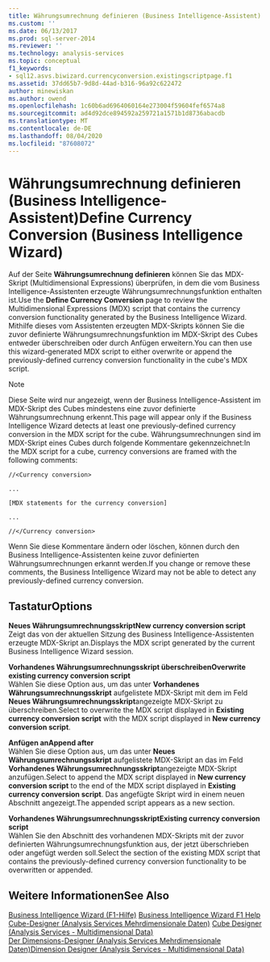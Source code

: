 ```yaml
---
title: Währungsumrechnung definieren (Business Intelligence-Assistent) | Microsoft-Dokumentation
ms.custom: ''
ms.date: 06/13/2017
ms.prod: sql-server-2014
ms.reviewer: ''
ms.technology: analysis-services
ms.topic: conceptual
f1_keywords:
- sql12.asvs.biwizard.currencyconversion.existingscriptpage.f1
ms.assetid: 37dd65b7-9d8d-44ad-b316-96a92c622472
author: minewiskan
ms.author: owend
ms.openlocfilehash: 1c60b6ad6964060164e273004f59604fef6574a8
ms.sourcegitcommit: ad4d92dce894592a259721a1571b1d8736abacdb
ms.translationtype: MT
ms.contentlocale: de-DE
ms.lasthandoff: 08/04/2020
ms.locfileid: "87608072"
---
```

# <a name="define-currency-conversion-business-intelligence-wizard"></a><span data-ttu-id="1cbb1-102">Währungsumrechnung definieren (Business Intelligence-Assistent)</span><span class="sxs-lookup"><span data-stu-id="1cbb1-102">Define Currency Conversion (Business Intelligence Wizard)</span></span>
  <span data-ttu-id="1cbb1-103">Auf der Seite **Währungsumrechnung definieren** können Sie das MDX-Skript (Multidimensional Expressions) überprüfen, in dem die vom Business Intelligence-Assistenten erzeugte Währungsumrechnungsfunktion enthalten ist.</span><span class="sxs-lookup"><span data-stu-id="1cbb1-103">Use the **Define Currency Conversion** page to review the Multidimensional Expressions (MDX) script that contains the currency conversion functionality generated by the Business Intelligence Wizard.</span></span> <span data-ttu-id="1cbb1-104">Mithilfe dieses vom Assistenten erzeugten MDX-Skripts können Sie die zuvor definierte Währungsumrechnungsfunktion im MDX-Skript des Cubes entweder überschreiben oder durch Anfügen erweitern.</span><span class="sxs-lookup"><span data-stu-id="1cbb1-104">You can then use this wizard-generated MDX script to either overwrite or append the previously-defined currency conversion functionality in the cube's MDX script.</span></span>  
  
> [!NOTE]  
>  <span data-ttu-id="1cbb1-105">Diese Seite wird nur angezeigt, wenn der Business Intelligence-Assistent im MDX-Skript des Cubes mindestens eine zuvor definierte Währungsumrechnung erkennt.</span><span class="sxs-lookup"><span data-stu-id="1cbb1-105">This page will appear only if the Business Intelligence Wizard detects at least one previously-defined currency conversion in the MDX script for the cube.</span></span> <span data-ttu-id="1cbb1-106">Währungsumrechnungen sind im MDX-Skript eines Cubes durch folgende Kommentare gekennzeichnet:</span><span class="sxs-lookup"><span data-stu-id="1cbb1-106">In the MDX script for a cube, currency conversions are framed with the following comments:</span></span>  
>   
>  `//<Currency conversion>`  
>   
>  `...`  
>   
>  `[MDX statements for the currency conversion]`  
>   
>  `...`  
>   
>  `//</Currency conversion>`  
>   
>  <span data-ttu-id="1cbb1-107">Wenn Sie diese Kommentare ändern oder löschen, können durch den Business Intelligence-Assistenten keine zuvor definierten Währungsumrechnungen erkannt werden.</span><span class="sxs-lookup"><span data-stu-id="1cbb1-107">If you change or remove these comments, the Business Intelligence Wizard may not be able to detect any previously-defined currency conversion.</span></span>  
  
## <a name="options"></a><span data-ttu-id="1cbb1-108">Tastatur</span><span class="sxs-lookup"><span data-stu-id="1cbb1-108">Options</span></span>  
 <span data-ttu-id="1cbb1-109">**Neues Währungsumrechnungsskript**</span><span class="sxs-lookup"><span data-stu-id="1cbb1-109">**New currency conversion script**</span></span>  
 <span data-ttu-id="1cbb1-110">Zeigt das von der aktuellen Sitzung des Business Intelligence-Assistenten erzeugte MDX-Skript an.</span><span class="sxs-lookup"><span data-stu-id="1cbb1-110">Displays the MDX script generated by the current Business Intelligence Wizard session.</span></span>  
  
 <span data-ttu-id="1cbb1-111">**Vorhandenes Währungsumrechnungsskript überschreiben**</span><span class="sxs-lookup"><span data-stu-id="1cbb1-111">**Overwrite existing currency conversion script**</span></span>  
 <span data-ttu-id="1cbb1-112">Wählen Sie diese Option aus, um das unter **Vorhandenes Währungsumrechnungsskript** aufgelistete MDX-Skript mit dem im Feld **Neues Währungsumrechnungsskript**angezeigte MDX-Skript zu überschreiben.</span><span class="sxs-lookup"><span data-stu-id="1cbb1-112">Select to overwrite the MDX script displayed in **Existing currency conversion script** with the MDX script displayed in **New currency conversion script**.</span></span>  
  
 <span data-ttu-id="1cbb1-113">**Anfügen an**</span><span class="sxs-lookup"><span data-stu-id="1cbb1-113">**Append after**</span></span>  
 <span data-ttu-id="1cbb1-114">Wählen Sie diese Option aus, um das unter **Neues Währungsumrechnungsskript** aufgelistete MDX-Skript an das im Feld **Vorhandenes Währungsumrechnungsskript**angezeigte MDX-Skript anzufügen.</span><span class="sxs-lookup"><span data-stu-id="1cbb1-114">Select to append the MDX script displayed in **New currency conversion script** to the end of the MDX script displayed in **Existing currency conversion script**.</span></span> <span data-ttu-id="1cbb1-115">Das angefügte Skript wird in einem neuen Abschnitt angezeigt.</span><span class="sxs-lookup"><span data-stu-id="1cbb1-115">The appended script appears as a new section.</span></span>  
  
 <span data-ttu-id="1cbb1-116">**Vorhandenes Währungsumrechnungsskript**</span><span class="sxs-lookup"><span data-stu-id="1cbb1-116">**Existing currency conversion script**</span></span>  
 <span data-ttu-id="1cbb1-117">Wählen Sie den Abschnitt des vorhandenen MDX-Skripts mit der zuvor definierten Währungsumrechnungsfunktion aus, der jetzt überschrieben oder angefügt werden soll.</span><span class="sxs-lookup"><span data-stu-id="1cbb1-117">Select the section of the existing MDX script that contains the previously-defined currency conversion functionality to be overwritten or appended.</span></span>  
  
## <a name="see-also"></a><span data-ttu-id="1cbb1-118">Weitere Informationen</span><span class="sxs-lookup"><span data-stu-id="1cbb1-118">See Also</span></span>  
 <span data-ttu-id="1cbb1-119">[Business Intelligence Wizard (F1-Hilfe)](business-intelligence-wizard-f1-help.md) </span><span class="sxs-lookup"><span data-stu-id="1cbb1-119">[Business Intelligence Wizard F1 Help](business-intelligence-wizard-f1-help.md) </span></span>  
 <span data-ttu-id="1cbb1-120">[Cube-Designer &#40;Analysis Services Mehrdimensionale Daten&#41;](cube-designer-analysis-services-multidimensional-data.md) </span><span class="sxs-lookup"><span data-stu-id="1cbb1-120">[Cube Designer &#40;Analysis Services - Multidimensional Data&#41;](cube-designer-analysis-services-multidimensional-data.md) </span></span>  
 [<span data-ttu-id="1cbb1-121">Der Dimensions-Designer &#40;Analysis Services Mehrdimensionale Daten&#41;</span><span class="sxs-lookup"><span data-stu-id="1cbb1-121">Dimension Designer &#40;Analysis Services - Multidimensional Data&#41;</span></span>](dimension-designer-analysis-services-multidimensional-data.md)  
  
  
